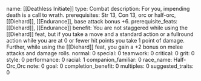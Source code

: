 name: [[Deathless Initiate]]
type: Combat
description: For you, impending death is a call to wrath.
prerequisites: Str 13, Con 13, orc or half-orc, [[Diehard]], [[Endurance]], base attack bonus +6.
prerequisite_feats: [[Diehard]], [[Endurance]]
benefit: You are not staggered while using the [[Diehard]] feat, but if you take a move and a standard action or a fullround action while you are at 0 or fewer hit points you take 1 point of damage. Further, while using the [[Diehard]] feat, you gain a +2 bonus on melee attacks and damage rolls.
normal: 0
special: 0
teamwork: 0
critical: 0
grit: 0
style: 0
performance: 0
racial: 1
companion_familiar: 0
race_name: Half-Orc,Orc
note: 0
goal: 0
completion_benefit: 0
multiples: 0
suggested_traits: 0
